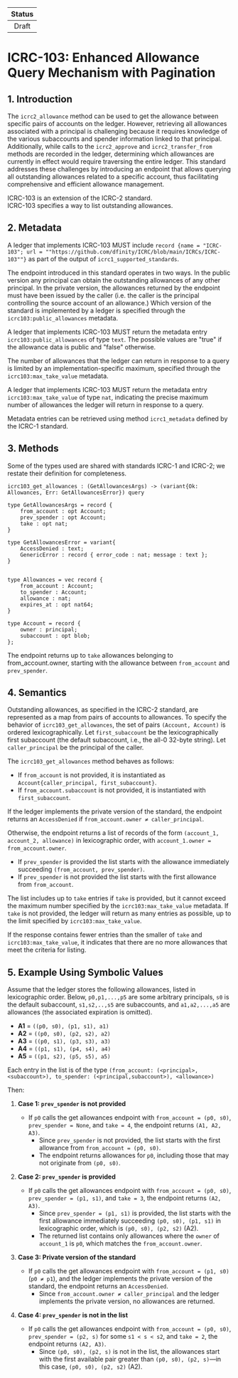 | Status |
|:------:|
|Draft|

# ICRC-103: Enhanced Allowance Query Mechanism with Pagination

## 1. Introduction

The `icrc2_allowance` method can be used to get the allowance between specific pairs of accounts on the ledger. However, retrieving all allowances associated with a principal is challenging because it requires knowledge of the various subaccounts and spender information linked to that principal. Additionally, while calls to the `icrc2_approve` and `icrc2_transfer_from` methods are recorded in the ledger, determining which allowances are currently in effect would require traversing the entire ledger. This standard addresses these challenges by introducing an endpoint that allows querying all outstanding allowances related to a specific account, thus facilitating comprehensive and efficient allowance management.




ICRC-103 is an extension of the ICRC-2 standard.  
ICRC-103 specifies a way to list outstanding allowances.


## 2. Metadata

A ledger that implements ICRC-103 MUST include `record {name = "ICRC-103"; url = ""https://github.com/dfinity/ICRC/blob/main/ICRCs/ICRC-103""}` as part of the output of `icrc1_supported_standards`.

The endpoint introduced in this standard operates in two ways.  In the public version any principal can obtain the outstanding allowances of any other principal. In the private version, the allowances returned by the endpoint must have been issued by the caller (i.e. the caller is the principal controlling the source account of an allowance.)
Which version of the standard is implemented by a ledger is specified through the `icrc103:public_allowances` metadata.

A ledger that implements ICRC-103 MUST return the metadata entry `icrc103:public_allowances` of type `text`. The possible values are "true" if the allowance data is public and "false" otherwise.

The number of allowances that the ledger can return in response to a query is limited by an implementation-specific maximum, specified through the `icrc103:max_take_value` metadata.

A ledger that implements ICRC-103 MUST return the metadata entry `icrc103:max_take_value` of type `nat`, indicating the precise maximum number of allowances the ledger will return in response to a query.

Metadata entries can be retrieved using method `icrc1_metadata` defined by the ICRC-1 standard.

## 3. Methods

Some of the types used are shared with standards ICRC-1 and ICRC-2; we restate their definition for completeness.

```candid
icrc103_get_allowances : (GetAllowancesArgs) -> (variant{Ok: Allowances, Err: GetAllowancesError}) query

type GetAllowancesArgs = record {
    from_account : opt Account;
    prev_spender : opt Account;
    take : opt nat;
}

type GetAllowancesError = variant{
    AccessDenied : text;
    GenericError : record { error_code : nat; message : text };
}


type Allowances = vec record {
    from_account : Account;
    to_spender : Account;
    allowance : nat;
    expires_at : opt nat64;
}

type Account = record {
    owner : principal;
    subaccount : opt blob;
};

```

The endpoint returns up to `take` allowances belonging to from_account.owner, starting with the allowance between `from_account` and `prev_spender`.


## 4. Semantics

Outstanding allowances, as specified in the ICRC-2 standard, are represented as a map from pairs of accounts to allowances. To specify the behavior of `icrc103_get_allowances`, the set of pairs `(Account, Account)` is ordered lexicographically. Let `first_subaccount` be the lexicographically first subaccount (the default subaccount, i.e., the all-0 32-byte string). Let `caller_principal` be the principal of the caller.

The `icrc103_get_allowances` method behaves as follows:

* If `from_account` is not provided, it is instantiated as `Account{caller_principal, first_subaccount}`.  
* If `from_account.subaccount` is not provided, it is instantiated with `first_subaccount`.

If the ledger implements the private version of the standard, the endpoint returns an `AccessDenied` if `from_account.owner ≠ caller_principal`.

Otherwise, the endpoint returns a list of records of the form `(account_1, account_2, allowance)` in lexicographic order, with `account_1.owner = from_account.owner`.
 * If `prev_spender` is provided the list starts with the allowance immediately succeeding `(from_account, prev_spender)`.
 * If `prev_spender` is not provided the list starts with the first allowance from `from_account`.

The list includes up to `take` entries if `take` is provided, but it cannot exceed the maximum number specified by the `icrc103:max_take_value` metadata. If `take` is not provided, the ledger will return as many entries as possible, up to the limit specified by `icrc103:max_take_value`.

If the response contains fewer entries than the smaller of `take` and `icrc103:max_take_value`, it indicates that there are no more allowances that meet the criteria for listing.

## 5. Example Using Symbolic Values

Assume that the ledger stores the following allowances, listed in lexicographic order. Below, `p0,p1,...,p5` are some arbitrary principals, `s0` is the default subaccount, `s1,s2,..,s5` are subaccounts, and `a1,a2,...,a5` are allowances (the associated expiration is omitted).

- **A1** = `((p0, s0), (p1, s1), a1)`
- **A2** = `((p0, s0), (p2, s2), a2)`
- **A3** = `((p0, s1), (p3, s3), a3)`
- **A4** = `((p1, s1), (p4, s4), a4)`
- **A5** = `((p1, s2), (p5, s5), a5)`

Each entry in the list is of the type `(from_account: (<principal>,<subaccount>), to_spender: (<principal,subaccount>), <allowance>)`

Then:


1. **Case 1: `prev_spender` is not provided**
   - If `p0` calls the get allowances endpoint with `from_account = (p0, s0)`, `prev_spender = None`, and `take = 4`, the endpoint returns `(A1, A2, A3)`.
     - Since `prev_spender` is not provided, the list starts with the first allowance from `from_account = (p0, s0)`.
     - The endpoint returns allowances for `p0`, including those that may not originate from `(p0, s0)`.

2. **Case 2: `prev_spender` is provided**
   - If `p0` calls the get allowances endpoint with `from_account = (p0, s0)`, `prev_spender = (p1, s1)`, and `take = 3`, the endpoint returns `(A2, A3)`.
     - Since `prev_spender = (p1, s1)` is provided, the list starts with the first allowance immediately succeeding `(p0, s0), (p1, s1)` in lexicographic order, which is `(p0, s0), (p2, s2)` (A2).
     - The returned list contains only allowances where the `owner` of `account_1` is `p0`, which matches the `from_account.owner`.

3. **Case 3: Private version of the standard**
   - If `p0` calls the get allowances endpoint with `from_account = (p1, s0)` (`p0 ≠ p1`), and the ledger implements the private version of the standard, the endpoint returns an `AccessDenied`.
     - Since `from_account.owner ≠ caller_principal` and the ledger implements the private version, no allowances are returned.

4. **Case 4: `prev_spender` is not in the list**
   - If `p0` calls the get allowances endpoint with `from_account = (p0, s0)`, `prev_spender = (p2, s)` for some `s1 < s < s2`, and `take = 2`, the endpoint returns `(A2, A3)`.
     - Since `(p0, s0), (p2, s)` is not in the list, the allowances start with the first available pair greater than `(p0, s0), (p2, s)`—in this case, `(p0, s0), (p2, s2)` (A2).
